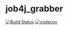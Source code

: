 # job4j_grabber
[![Build Status](https://travis-ci.com/ListerioAxxe/job4j_grabber.svg?branch=master)](https://travis-ci.com/ListerioAxxe/job4j_grabber)
[![codecov](https://codecov.io/gh/ListerioAxxe/job4j_grabber/branch/master/graph/badge.svg?token=NLH4UFJGO3)](https://codecov.io/gh/ListerioAxxe/job4j_grabber)